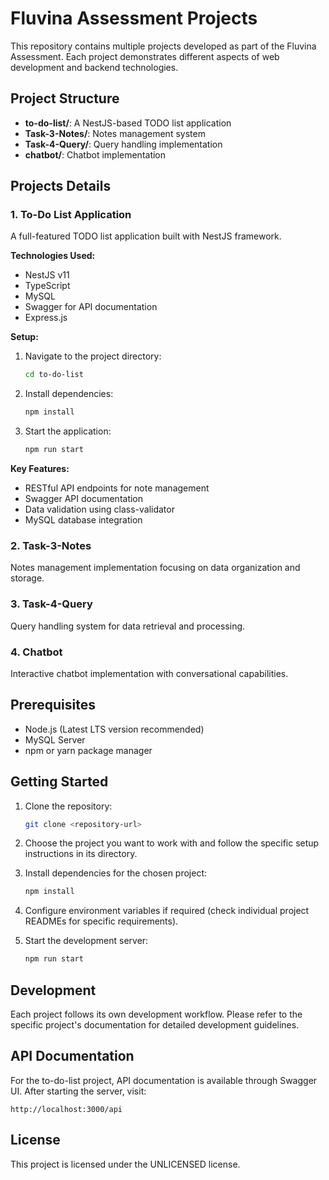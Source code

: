 # Fluvina Assessment Projects

This repository contains multiple projects developed as part of the Fluvina Assessment. Each project demonstrates different aspects of web development and backend technologies.

## Project Structure

- **to-do-list/**: A NestJS-based TODO list application
- **Task-3-Notes/**: Notes management system
- **Task-4-Query/**: Query handling implementation
- **chatbot/**: Chatbot implementation

## Projects Details

### 1. To-Do List Application
A full-featured TODO list application built with NestJS framework.

**Technologies Used:**
- NestJS v11
- TypeScript
- MySQL
- Swagger for API documentation
- Express.js

**Setup:**
1. Navigate to the project directory:
   ```bash
   cd to-do-list
   ```
2. Install dependencies:
   ```bash
   npm install
   ```
3. Start the application:
   ```bash
   npm run start
   ```

**Key Features:**
- RESTful API endpoints for note management
- Swagger API documentation
- Data validation using class-validator
- MySQL database integration

### 2. Task-3-Notes
Notes management implementation focusing on data organization and storage.

### 3. Task-4-Query
Query handling system for data retrieval and processing.

### 4. Chatbot
Interactive chatbot implementation with conversational capabilities.

## Prerequisites

- Node.js (Latest LTS version recommended)
- MySQL Server
- npm or yarn package manager

## Getting Started

1. Clone the repository:
   ```bash
   git clone <repository-url>
   ```

2. Choose the project you want to work with and follow the specific setup instructions in its directory.

3. Install dependencies for the chosen project:
   ```bash
   npm install
   ```

4. Configure environment variables if required (check individual project READMEs for specific requirements).

5. Start the development server:
   ```bash
   npm run start
   ```

## Development

Each project follows its own development workflow. Please refer to the specific project's documentation for detailed development guidelines.

## API Documentation

For the to-do-list project, API documentation is available through Swagger UI. After starting the server, visit:
```
http://localhost:3000/api
```

## License

This project is licensed under the UNLICENSED license.
